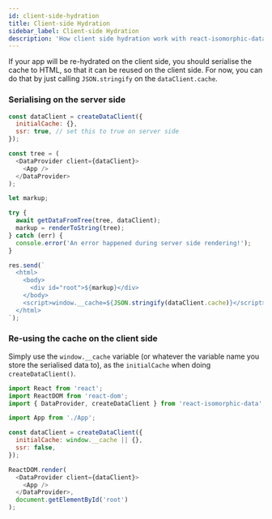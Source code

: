 ```yaml
---
id: client-side-hydration
title: Client-side Hydration
sidebar_label: Client-side Hydration
description: 'How client side hydration work with react-isomorphic-data'
---
```


If your app will be re-hydrated on the client side, you should serialise the cache to HTML, so that it can be reused on the client side. For now, you can do that by just calling `JSON.stringify` on the `dataClient.cache`. 

### Serialising on the server side
```javascript
const dataClient = createDataClient({
  initialCache: {},
  ssr: true, // set this to true on server side
});

const tree = (
  <DataProvider client={dataClient}>
    <App />
  </DataProvider>
);

let markup;

try {
  await getDataFromTree(tree, dataClient);
  markup = renderToString(tree);
} catch (err) {
  console.error('An error happened during server side rendering!');
}

res.send(`
  <html>
    <body>
      <div id="root">${markup}</div>
    </body>
    <script>window.__cache=${JSON.stringify(dataClient.cache)}</script>
  </html>
`);
```

### Re-using the cache on the client side
Simply use the `window.__cache` variable (or whatever the variable name you store the serialised data to), as the `initialCache` when doing `createDataClient()`.

```javascript
import React from 'react';
import ReactDOM from 'react-dom';
import { DataProvider, createDataClient } from 'react-isomorphic-data';

import App from './App';

const dataClient = createDataClient({
  initialCache: window.__cache || {},
  ssr: false,
});

ReactDOM.render(
  <DataProvider client={dataClient}>
    <App />
  </DataProvider>,
  document.getElementById('root')
);
```

